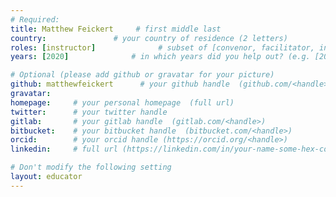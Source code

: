 ```yaml
---
# Required:
title: Matthew Feickert     # first middle last
country:               # your country of residence (2 letters)
roles: [instructor]              # subset of [convenor, facilitator, instructor, mentor]
years: [2020]              # in which years did you help out? (e.g. [2020, 2019])

# Optional (please add github or gravatar for your picture)
github: matthewfeickert      # your github handle  (github.com/<handle>)
gravatar:
homepage:     # your personal homepage  (full url)
twitter:      # your twitter handle 
gitlab:       # your gitlab handle  (gitlab.com/<handle>)
bitbucket:    # your bitbucket handle  (bitbucket.com/<handle>)
orcid:        # your orcid handle (https://orcid.org/<handle>)
linkedin:     # full url (https://linkedin.com/in/your-name-some-hex-code)

# Don't modify the following setting
layout: educator
---
```


<!-- Write something about yourself here (if you want)! 
You can use Markdown syntax to style this page.
-->
